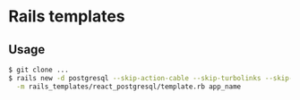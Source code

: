 # Rails templates
## Usage
```bash
$ git clone ...
$ rails new -d postgresql --skip-action-cable --skip-turbolinks --skip-test \
  -m rails_templates/react_postgresql/template.rb app_name
```
